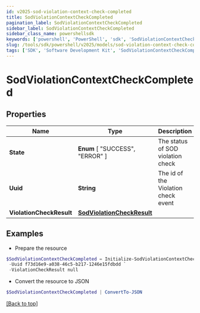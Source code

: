 ```yaml
---
id: v2025-sod-violation-context-check-completed
title: SodViolationContextCheckCompleted
pagination_label: SodViolationContextCheckCompleted
sidebar_label: SodViolationContextCheckCompleted
sidebar_class_name: powershellsdk
keywords: ['powershell', 'PowerShell', 'sdk', 'SodViolationContextCheckCompleted', 'V2025SodViolationContextCheckCompleted'] 
slug: /tools/sdk/powershell/v2025/models/sod-violation-context-check-completed
tags: ['SDK', 'Software Development Kit', 'SodViolationContextCheckCompleted', 'V2025SodViolationContextCheckCompleted']
---
```



# SodViolationContextCheckCompleted

## Properties

Name | Type | Description | Notes
------------ | ------------- | ------------- | -------------
**State** |  **Enum** [  "SUCCESS",    "ERROR" ] | The status of SOD violation check | [optional] 
**Uuid** | **String** | The id of the Violation check event | [optional] 
**ViolationCheckResult** | [**SodViolationCheckResult**](sod-violation-check-result) |  | [optional] 

## Examples

- Prepare the resource
```powershell
$SodViolationContextCheckCompleted = Initialize-SodViolationContextCheckCompleted  -State SUCCESS `
 -Uuid f73d16e9-a038-46c5-b217-1246e15fdbdd `
 -ViolationCheckResult null
```

- Convert the resource to JSON
```powershell
$SodViolationContextCheckCompleted | ConvertTo-JSON
```


[[Back to top]](#) 

